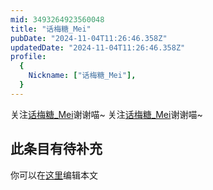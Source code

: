 ```yaml
---
mid: 3493264923560048
title: "话梅糖_Mei"
pubDate: "2024-11-04T11:26:46.358Z"
updatedDate: "2024-11-04T11:26:46.358Z"
profile:
  {
    Nickname: ["话梅糖_Mei"],
  }
---
```


关注[话梅糖_Mei](https://space.bilibili.com/3493264923560048)谢谢喵~ 关注[话梅糖_Mei](https://space.bilibili.com/3493264923560048)谢谢喵~

## 此条目有待补充
你可以在[这里](https://github.com/Yuhanawa/VTuber.ICU-Content/edit/master/v/话梅糖_Mei/index.md)编辑本文
